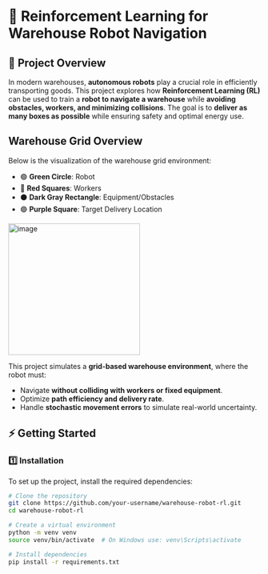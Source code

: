 # 🚀 Reinforcement Learning for Warehouse Robot Navigation

## 📌 Project Overview
In modern warehouses, **autonomous robots** play a crucial role in efficiently transporting goods. This project explores how **Reinforcement Learning (RL)** can be used to train a **robot to navigate a warehouse** while **avoiding obstacles, workers, and minimizing collisions**. The goal is to **deliver as many boxes as possible** while ensuring safety and optimal energy use.

## Warehouse Grid Overview

Below is the visualization of the warehouse grid environment:

- 🟢 **Green Circle**: Robot
- 🔴 **Red Squares**: Workers
- ⚫ **Dark Gray Rectangle**: Equipment/Obstacles
- 🟣 **Purple Square**: Target Delivery Location

<img width="263" alt="image" src="https://github.com/user-attachments/assets/acb2b6c7-8780-417d-bdb0-4825f1aa45f1" />

This project simulates a **grid-based warehouse environment**, where the robot must:
- Navigate **without colliding with workers or fixed equipment**.
- Optimize **path efficiency and delivery rate**.
- Handle **stochastic movement errors** to simulate real-world uncertainty.

## ⚡️ Getting Started

### **1️⃣ Installation**
To set up the project, install the required dependencies:

```bash
# Clone the repository
git clone https://github.com/your-username/warehouse-robot-rl.git
cd warehouse-robot-rl

# Create a virtual environment
python -m venv venv
source venv/bin/activate  # On Windows use: venv\Scripts\activate

# Install dependencies
pip install -r requirements.txt
